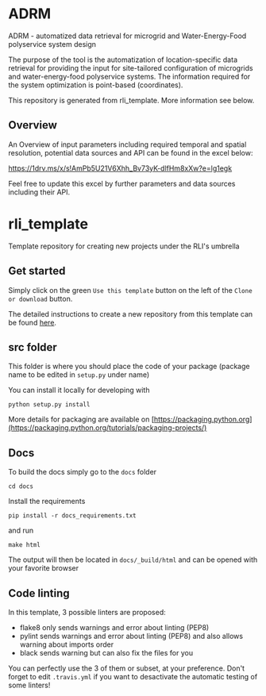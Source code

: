 # ADRM
ADRM - automatized data retrieval for microgrid and Water-Energy-Food polyservice system design

The purpose of the tool is the automatization of location-specific data retrieval for providing the input for site-tailored configuration of microgrids and water-energy-food polyservice systems. The information required for the system optimization is point-based (coordinates).

This repository is generated from rli_template. More information see below. 

## Overview

An Overview of input parameters including required temporal and spatial resolution, potential data sources and API can be found in the excel below: 

https://1drv.ms/x/s!AmPb5U21V6Xhh_Bv73yK-dlfHm8xXw?e=lg1egk

Feel free to update this excel by further parameters and data sources including their API. 

# rli_template
Template repository for creating new projects under the RLI's umbrella

## Get started

Simply click on the green `Use this template` button on the left of the `Clone or download` button.

The detailed instructions to create a new repository from this template can be found [here](https://help.github.com/en/articles/creating-a-repository-from-a-template).

## src folder

This folder is where you should place the code of your package (package name to be edited in `setup.py` under name)

You can install it locally for developing with

    python setup.py install
    
More details for packaging are available on [https://packaging.python.org](https://packaging.python.org/tutorials/packaging-projects/)


## Docs

To build the docs simply go to the `docs` folder

    cd docs

Install the requirements

    pip install -r docs_requirements.txt

and run

    make html

The output will then be located in `docs/_build/html` and can be opened with your favorite browser

## Code linting

In this template, 3 possible linters are proposed:
- flake8 only sends warnings and error about linting (PEP8)
- pylint sends warnings and error about linting (PEP8) and also allows warning about imports order
- black sends warning but can also fix the files for you

You can perfectly use the 3 of them or subset, at your preference. Don't forget to edit `.travis.yml` if you want to desactivate the automatic testing of some linters!
